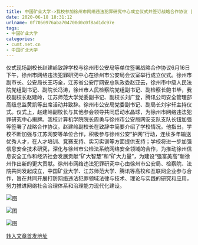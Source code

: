 ```yaml
---
title: 中国矿业大学->我校参加徐州市网络违法犯罪研究中心成立仪式并签订战略合作协议 | cumt.net.cn
date: 2020-06-18 18:31:12
urlname: 0f7050976aba704700d0c0f8ad1dc97e
tags: 
- 中国矿业大学
categories:
- cumt.net.cn
- 中国矿业大学
---
```

仪式现场副校长赵建岭致辞学校与徐州市公安局等单位签署战略合作协议6月16日下午，徐州市网络违法犯罪研究中心在徐州市公安局会议室举行成立仪式。徐州市副市长、公安局长王巧全，江苏省公安厅网安总队政委赵亚云，徐州市中级人民法院党组副书记、副院长冯涛，徐州市人民检察院党组副书记、副检察长鲍书毕，我校副校长赵建岭，江苏师范大学党委副书记、副校长刘广登，腾讯公司安全管理部高级总监黄凯等出席活动并致辞。徐州市公安局党委副书记、副局长刘宇轩主持仪式。仪式上，赵建岭副校长与其他参会领导共同启动水晶球，为徐州市网络违法犯罪研究中心揭牌。我校计算机学院院长周勇与徐州市公安局网安支队支队长钮加强等签署了战略合作协议。赵建岭副校长在致辞中简要介绍了学校情况。他指出，学校不断加强与江苏网安等单位合作，积极参与徐州公安“护网”行动，连续多年输送优秀人才，在人才培训、竞赛支持、实习实训等方面提供支持；学校将进一步加强信息安全技术研究，深化与徐州市公检法系统网络安全领域的合作，为推动徐州信息安全工作和经济社会发展贡献“矿大智慧”和“矿大力量”，为建设“强富美高”新徐州作出新的更大贡献。徐州市网络违法犯罪研究中心由徐州市公安局、检察院、法院共同发起成立，中国矿业大学、江苏师范大学、腾讯等高校和互联网企业参与合作，旨在共同开展打防网络违法犯罪领域法律与技术、理论与实践的研究和应用，努力推进网络社会治理体系和治理能力现代化建设。

![图](http://xwzx.cumt.edu.cn/_upload/article/images/db/92/c4f158074d0d8eb0c5a0a7159556/0d41762c-22d3-454d-a0cc-5bbae330443d.jpg)

![图](http://xwzx.cumt.edu.cn/_upload/article/images/db/92/c4f158074d0d8eb0c5a0a7159556/82726b6f-3996-4ebb-901f-0f665e35280e.jpg)

![图](http://xwzx.cumt.edu.cn/_upload/article/images/db/92/c4f158074d0d8eb0c5a0a7159556/2fd25898-e31e-4e86-b720-0b8fb69ceaf3.jpg)

[转入文章首发地址](http://xwzx.cumt.edu.cn/ae/84/c523a568964/page.htm)